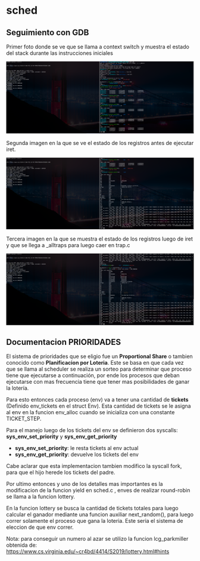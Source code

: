 # sched

## Seguimiento con GDB
Primer foto donde se ve que se llama a context switch y muestra el estado del stack durante las instrucciones iniciales

![First Image](./imgs/1.png)

Segunda imagen en la que se ve el estado de los registros antes de ejecutar iret.

![Second Image](./imgs/2.png)

Tercera imagen en la que se muestra el estado de los registros luego de iret y que se llega a _alltraps para luego caer en trap.c

![Third Image](./imgs/3.png)

## Documentacion PRIORIDADES
El sistema de prioridades que se eligio fue un **Proportional Share** o tambien conocido como **Planificacion por Loteria**. Este se basa en que cada vez que se llama al scheduler se realiza un sorteo para determinar que proceso tiene que ejecutarse a continuación, por ende los procesos que deban ejecutarse con mas frecuencia tiene que tener mas posibilidades de ganar la lotería.

Para esto entonces cada proceso (env) va a tener una cantidad de **tickets** (Definido env_tickets en el struct Env). 
Esta cantidad de tickets se le asigna al env en la funcion env_alloc cuando se inicializa con una constante TICKET_STEP. 

Para el manejo luego de los tickets del env se definieron dos syscalls: **sys_env_set_priority** y **sys_env_get_priority**
- __sys_env_set_priority__: le resta tickets al env actual
- __sys_env_get_priority__: devuelve los tickets del env

Cabe aclarar que esta implementacion tambien modifico la syscall fork, para que el hijo herede los tickets del padre. 

Por ultimo entonces y uno de los detalles mas importantes es la modificacion de la funcion yield en sched.c , enves de realizar round-robin se llama a la funcion lottery. 

En la funcion lottery se busca la cantidad de tickets totales para luego calcular el ganador mediante una funcion auxiliar next_random(), para luego correr solamente el proceso que gana la loteria. Este seria el sistema de eleccion de que env correr.

Nota: para conseguir un numero al azar se utilizo la funcion lcg_parkmiller obtenida de: https://www.cs.virginia.edu/~cr4bd/4414/S2019/lottery.html#hints

